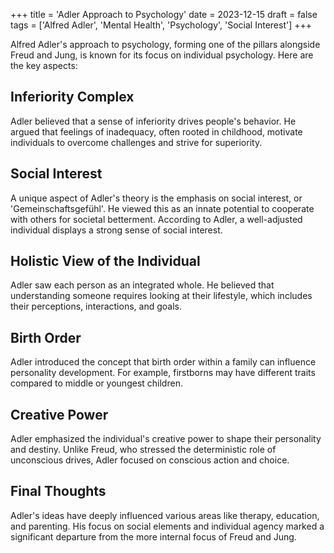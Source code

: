 +++
title = 'Adler Approach to Psychology'
date = 2023-12-15
draft = false
tags = ['Alfred Adler', 'Mental Health', 'Psychology', 'Social Interest']
+++

Alfred Adler's approach to psychology, forming one of the pillars alongside Freud and Jung, is known for its focus on individual psychology. Here are the key aspects:

## Inferiority Complex

Adler believed that a sense of inferiority drives people's behavior. He argued that feelings of inadequacy, often rooted in childhood, motivate individuals to overcome challenges and strive for superiority.

## Social Interest

A unique aspect of Adler's theory is the emphasis on social interest, or 'Gemeinschaftsgefühl'. He viewed this as an innate potential to cooperate with others for societal betterment. According to Adler, a well-adjusted individual displays a strong sense of social interest.

## Holistic View of the Individual

Adler saw each person as an integrated whole. He believed that understanding someone requires looking at their lifestyle, which includes their perceptions, interactions, and goals.

## Birth Order

Adler introduced the concept that birth order within a family can influence personality development. For example, firstborns may have different traits compared to middle or youngest children.

## Creative Power

Adler emphasized the individual's creative power to shape their personality and destiny. Unlike Freud, who stressed the deterministic role of unconscious drives, Adler focused on conscious action and choice.

## Final Thoughts

Adler's ideas have deeply influenced various areas like therapy, education, and parenting. His focus on social elements and individual agency marked a significant departure from the more internal focus of Freud and Jung.

